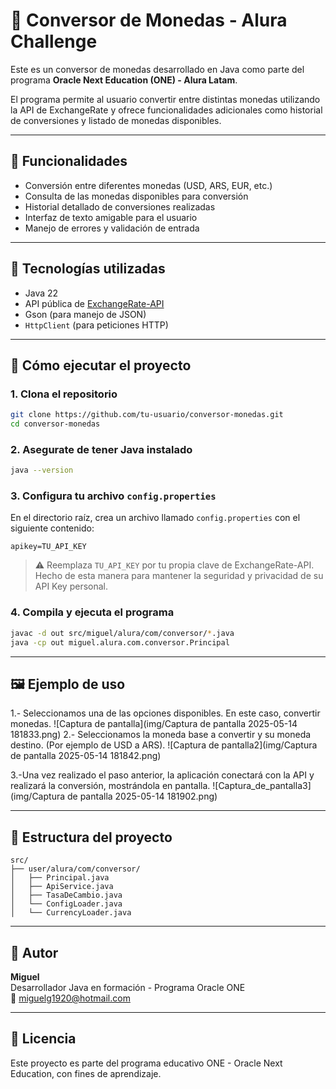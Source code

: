 
# 💱 Conversor de Monedas - Alura Challenge

Este es un conversor de monedas desarrollado en Java como parte del programa **Oracle Next Education (ONE) - Alura Latam**.

El programa permite al usuario convertir entre distintas monedas utilizando la API de ExchangeRate y ofrece funcionalidades adicionales como historial de conversiones y listado de monedas disponibles.

---

## 🧠 Funcionalidades

- Conversión entre diferentes monedas (USD, ARS, EUR, etc.)
- Consulta de las monedas disponibles para conversión
- Historial detallado de conversiones realizadas
- Interfaz de texto amigable para el usuario
- Manejo de errores y validación de entrada

---

## 🔧 Tecnologías utilizadas

- Java 22
- API pública de [ExchangeRate-API](https://www.exchangerate-api.com/)
- Gson (para manejo de JSON)
- `HttpClient` (para peticiones HTTP)

---

## 🚀 Cómo ejecutar el proyecto

### 1. Clona el repositorio

```bash
git clone https://github.com/tu-usuario/conversor-monedas.git
cd conversor-monedas
```

### 2. Asegurate de tener Java instalado

```bash
java --version
```

### 3. Configura tu archivo `config.properties`

En el directorio raíz, crea un archivo llamado `config.properties` con el siguiente contenido:

```
apikey=TU_API_KEY
```

> ⚠️ Reemplaza `TU_API_KEY` por tu propia clave de ExchangeRate-API. Hecho de esta manera para mantener la seguridad y privacidad de su API Key personal.

### 4. Compila y ejecuta el programa

```bash
javac -d out src/miguel/alura/com/conversor/*.java
java -cp out miguel.alura.com.conversor.Principal
```

---

## 🖼️ Ejemplo de uso
1.- Seleccionamos una de las opciones disponibles. En este caso, convertir monedas.
![Captura de pantalla](img/Captura de pantalla 2025-05-14 181833.png)
2.- Seleccionamos la moneda base a convertir y su moneda destino. (Por ejemplo de USD a ARS).
![Captura de pantalla2](img/Captura de pantalla 2025-05-14 181842.png)

3.-Una vez realizado el paso anterior, la aplicación conectará con la API y realizará la conversión, mostrándola en pantalla.
![Captura_de_pantalla3](img/Captura de pantalla 2025-05-14 181902.png)



---

## 📁 Estructura del proyecto

```
src/
├── user/alura/com/conversor/
│   ├── Principal.java
│   ├── ApiService.java
│   ├── TasaDeCambio.java
│   └── ConfigLoader.java
│   └── CurrencyLoader.java
```

---

## 🧑 Autor

**Miguel**  
Desarrollador Java en formación - Programa Oracle ONE  
📧 miguelg1920@hotmail.com

---

## 📄 Licencia

Este proyecto es parte del programa educativo ONE - Oracle Next Education, con fines de aprendizaje.
